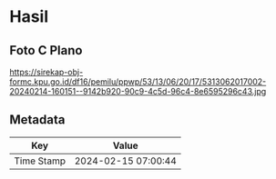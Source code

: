 # Hasil

## Foto C Plano

https://sirekap-obj-formc.kpu.go.id/df16/pemilu/ppwp/53/13/06/20/17/5313062017002-20240214-160151--9142b920-90c9-4c5d-96c4-8e6595296c43.jpg


## Metadata

| Key        | Value               |
| ---------- | ------------------- |
| Time Stamp | 2024-02-15 07:00:44 |



